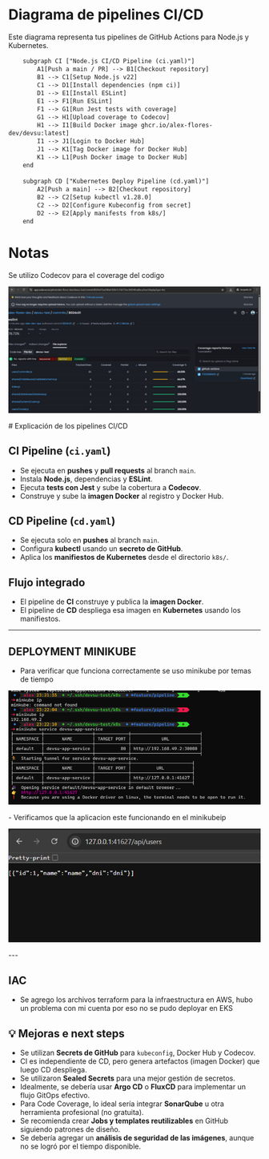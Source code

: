 # Diagrama de pipelines CI/CD

Este diagrama representa tus pipelines de GitHub Actions para Node.js y Kubernetes.

```
    subgraph CI ["Node.js CI/CD Pipeline (ci.yaml)"]
        A1[Push a main / PR] --> B1[Checkout repository]
        B1 --> C1[Setup Node.js v22]
        C1 --> D1[Install dependencies (npm ci)]
        D1 --> E1[Install ESLint]
        E1 --> F1[Run ESLint]
        F1 --> G1[Run Jest tests with coverage]
        G1 --> H1[Upload coverage to Codecov]
        H1 --> I1[Build Docker image ghcr.io/alex-flores-dev/devsu:latest]
        I1 --> J1[Login to Docker Hub]
        J1 --> K1[Tag Docker image for Docker Hub]
        K1 --> L1[Push Docker image to Docker Hub]
    end

    subgraph CD ["Kubernetes Deploy Pipeline (cd.yaml)"]
        A2[Push a main] --> B2[Checkout repository]
        B2 --> C2[Setup kubectl v1.28.0]
        C2 --> D2[Configure Kubeconfig from secret]
        D2 --> E2[Apply manifests from k8s/]
    end
```
# Notas
 Se utilizo Codecov para el coverage del codigo
 <p align="center">
  <img src="img/codecov.png" alt="Captura de pantalla" width="600"/>
</p>
# Explicación de los pipelines CI/CD

## CI Pipeline (`ci.yaml`)

- Se ejecuta en **pushes** y **pull requests** al branch `main`.
- Instala **Node.js**, dependencias y **ESLint**.
- Ejecuta **tests con Jest** y sube la cobertura a **Codecov**.
- Construye y sube la **imagen Docker** al registro y Docker Hub.

## CD Pipeline (`cd.yaml`)

- Se ejecuta solo en **pushes** al branch `main`.
- Configura **kubectl** usando un **secreto de GitHub**.
- Aplica los **manifiestos de Kubernetes** desde el directorio `k8s/`.

## Flujo integrado

- El pipeline de **CI** construye y publica la **imagen Docker**.
- El pipeline de **CD** despliega esa imagen en **Kubernetes** usando los manifiestos.

---
## DEPLOYMENT MINIKUBE

- Para verificar que funciona correctamente se uso minikube por temas de tiempo
 <p align="center">
  <img src="img/minikubeip.png" alt="Captura de pantalla" width="600"/>
</p>
- Verificamos que la aplicacion este funcionando en el minikubeip

 <p align="center">
  <img src="img/service-up.png" alt="Captura de pantalla" width="600"/>
</p>
---

## IAC

- Se agrego los archivos terraform para la infraestructura en AWS, hubo un problema con mi cuenta por eso no se pudo deployar en EKS

## 💡 Mejoras e next steps

- Se utilizan **Secrets de GitHub** para `kubeconfig`, Docker Hub y Codecov.  
- CI es independiente de CD, pero genera artefactos (imagen Docker) que luego CD despliega.  
- Se utilizaron **Sealed Secrets** para una mejor gestión de secretos.  
- Idealmente, se debería usar **Argo CD** o **FluxCD** para implementar un flujo GitOps efectivo.  
- Para Code Coverage, lo ideal sería integrar **SonarQube** u otra herramienta profesional (no gratuita).  
- Se recomienda crear **Jobs y templates reutilizables** en GitHub siguiendo patrones de diseño.  
- Se debería agregar un **análisis de seguridad de las imágenes**, aunque no se logró por el tiempo disponible.
